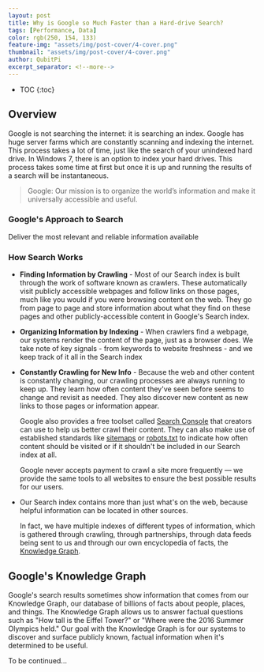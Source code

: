 ```yaml
---
layout: post
title: Why is Google so Much Faster than a Hard-drive Search?
tags: [Performance, Data]
color: rgb(250, 154, 133)
feature-img: "assets/img/post-cover/4-cover.png"
thumbnail: "assets/img/post-cover/4-cover.png"
author: QubitPi
excerpt_separator: <!--more-->
---
```


<!--more-->

* TOC
{:toc}

## Overview 
  
Google is not searching the internet: it is searching an index. Google has huge server farms which are constantly
scanning and indexing the internet. This process takes a lot of time, just like the search of your unindexed hard drive.
In Windows 7, there is an option to index your hard drives. This process takes some time at first but once it is up and
running the results of a search will be instantaneous.

> Google: Our mission is to organize the world’s information and make it universally accessible and useful.

### Google's Approach to Search

Deliver the most relevant and reliable information available

### How Search Works

* **Finding Information by Crawling** - Most of our Search index is built through the work of software known as
  crawlers. These automatically visit publicly accessible webpages and follow links on those pages, much like you would
  if you were browsing content on the web. They go from page to page and store information about what they find on these
  pages and other publicly-accessible content in Google's Search index.
* **Organizing Information by Indexing** - When crawlers find a webpage, our systems render the content of the page,
  just as a browser does. We take note of key signals - from keywords to website freshness - and we keep track of it all 
  in the Search index
* **Constantly Crawling for New Info** - Because the web and other content is constantly changing, our crawling
  processes are always running to keep up. They learn how often content they've seen before seems to change and revisit
  as needed. They also discover new content as new links to those pages or information appear.
  
  Google also provides a free toolset called
  [Search Console](https://support.google.com/webmasters/answer/9128668?hl=en) that creators can use to help us better
  crawl their content. They can also make use of established standards like
  [sitemaps](https://developers.google.com/search/docs/advanced/sitemaps/overview?hl=en&visit_id=637533703645569991-3393536445&rd=1)
  or [robots.txt](https://developers.google.com/search/docs/advanced/robots/robots_meta_tag?hl=en) to indicate how often
  content should be visited or if it shouldn't be included in our Search index at all.

  Google never accepts payment to crawl a site more frequently — we provide the same tools to all websites to ensure the
  best possible results for our users.
  
* Our Search index contains more than just what's on the web, because helpful information can be located in other
  sources.

  In fact, we have multiple indexes of different types of information, which is gathered through crawling, through
  partnerships, through data feeds being sent to us and through our own encyclopedia of facts, the
  [Knowledge Graph](https://support.google.com/knowledgepanel/answer/9787176).
  
## Google's Knowledge Graph

Google's search results sometimes show information that comes from our Knowledge Graph, our database of billions of
facts about people, places, and things. The Knowledge Graph allows us to answer factual questions such as "How tall is
the Eiffel Tower?" or "Where were the 2016 Summer Olympics held." Our goal with the Knowledge Graph is for our systems
to discover and surface publicly known, factual information when it's determined to be useful.

To be continued...
